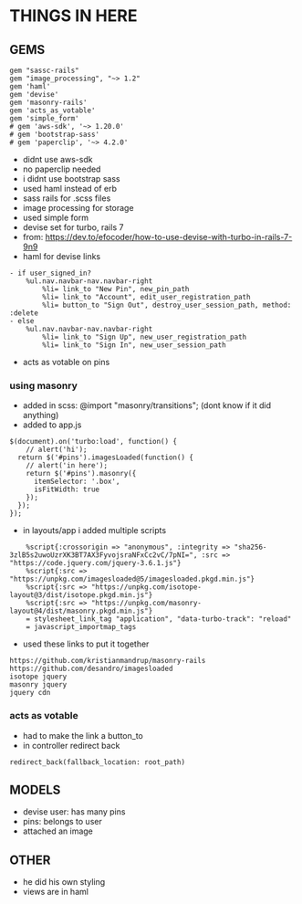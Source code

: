 # THINGS IN HERE

## GEMS

```
gem "sassc-rails"
gem "image_processing", "~> 1.2"
gem 'haml'
gem 'devise'
gem 'masonry-rails'
gem 'acts_as_votable'
gem 'simple_form'
# gem 'aws-sdk', '~> 1.20.0'
# gem 'bootstrap-sass'
# gem 'paperclip', '~> 4.2.0'
```
- didnt use aws-sdk
- no paperclip needed
- i didnt use bootstrap sass
- used haml instead of erb
- sass rails for .scss files
- image processing for storage
- used simple form
- devise set for turbo, rails 7
- from: https://dev.to/efocoder/how-to-use-devise-with-turbo-in-rails-7-9n9
- haml for devise links

```
- if user_signed_in?
	%ul.nav.navbar-nav.navbar-right
		%li= link_to "New Pin", new_pin_path
		%li= link_to "Account", edit_user_registration_path
		%li= button_to "Sign Out", destroy_user_session_path, method: :delete
- else
	%ul.nav.navbar-nav.navbar-right
		%li= link_to "Sign Up", new_user_registration_path
		%li= link_to "Sign In", new_user_session_path

```
- acts as votable on pins

### using masonry
- added in scss: @import "masonry/transitions"; (dont know if it did anything)
- added to app.js

```
$(document).on('turbo:load', function() {
	// alert('hi');
  return $('#pins').imagesLoaded(function() {
  	// alert('in here');
    return $('#pins').masonry({
      itemSelector: '.box',
      isFitWidth: true
    });
  });	
});
```

- in layouts/app i added multiple scripts
```
	%script{:crossorigin => "anonymous", :integrity => "sha256-3zlB5s2uwoUzrXK3BT7AX3FyvojsraNFxCc2vC/7pNI=", :src => "https://code.jquery.com/jquery-3.6.1.js"}
	%script{:src => "https://unpkg.com/imagesloaded@5/imagesloaded.pkgd.min.js"}	
	%script{:src => "https://unpkg.com/isotope-layout@3/dist/isotope.pkgd.min.js"}
	%script{:src => "https://unpkg.com/masonry-layout@4/dist/masonry.pkgd.min.js"}	
	= stylesheet_link_tag "application", "data-turbo-track": "reload"
	= javascript_importmap_tags
```

- used these links to put it together
```
https://github.com/kristianmandrup/masonry-rails	
https://github.com/desandro/imagesloaded
isotope jquery
masonry jquery
jquery cdn
```

### acts as votable
- had to make the link a button_to
- in controller redirect back

```
redirect_back(fallback_location: root_path)
```

## MODELS
- devise user: has many pins
- pins: belongs to user
- attached an image

## OTHER
- he did his own styling
- views are in haml